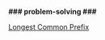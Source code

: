 **### problem-solving ###**

[Longest Common Prefix](https://github.com/shashank5025/problem-solving/blob/main/LongestCommonPrefix.py)

